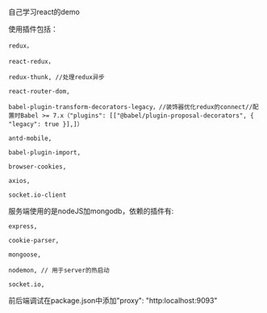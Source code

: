 自己学习react的demo

使用插件包括：

    redux，

    react-redux，

    redux-thunk, //处理redux异步

    react-router-dom,

    babel-plugin-transform-decorators-legacy，//装饰器优化redux的connect//配置时Babel >= 7.x（"plugins": [["@babel/plugin-proposal-decorators", { "legacy": true }],]）

    antd-mobile,

    babel-plugin-import,

    browser-cookies,

    axios,

    socket.io-client

服务端使用的是nodeJS加mongodb，依赖的插件有:

    express,

    cookie-parser,

    mongoose,

    nodemon, // 用于server的热启动

    socket.io,



前后端调试在package.json中添加"proxy": "http:localhost:9093"